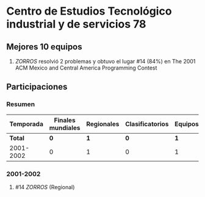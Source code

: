 # Centro de Estudios Tecnológico industrial y de servicios 78

## Mejores 10 equipos

1. _ZORROS_ resolvió 2 problemas y obtuvo el lugar #14 (84%) en The 2001 ACM Mexico and Central America Programming Contest

## Participaciones

### Resumen

| Temporada | Finales mundiales | Regionales | Clasificatorios | Equipos |
| --- | --- | --- | --- | --- |
| **Total** | **0** | **1** | **0** | **1** |
| 2001-2002 | 0 | 1 | 0 | 1 |

### 2001-2002

1. #14 _ZORROS_ (Regional)



